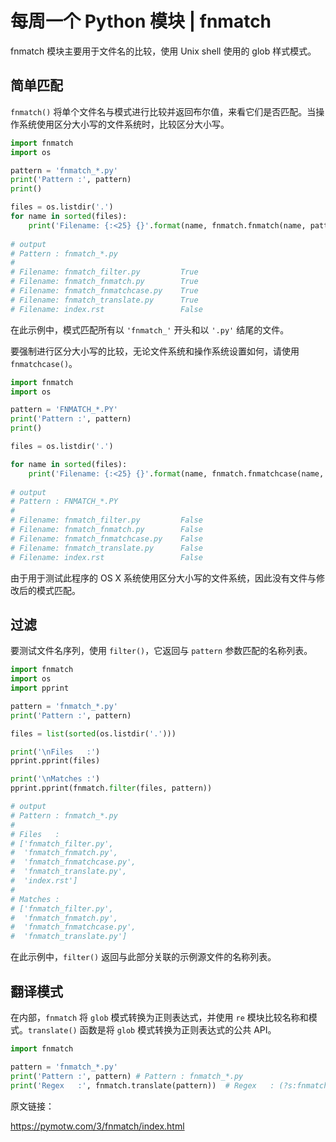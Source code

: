 # 每周一个 Python 模块 | fnmatch

fnmatch 模块主要用于文件名的比较，使用 Unix shell 使用的 glob 样式模式。

## 简单匹配

`fnmatch()` 将单个文件名与模式进行比较并返回布尔值，来看它们是否匹配。当操作系统使用区分大小写的文件系统时，比较区分大小写。

```python
import fnmatch
import os

pattern = 'fnmatch_*.py'
print('Pattern :', pattern)
print()

files = os.listdir('.')
for name in sorted(files):
    print('Filename: {:<25} {}'.format(name, fnmatch.fnmatch(name, pattern)))
    
# output
# Pattern : fnmatch_*.py
# 
# Filename: fnmatch_filter.py         True
# Filename: fnmatch_fnmatch.py        True
# Filename: fnmatch_fnmatchcase.py    True
# Filename: fnmatch_translate.py      True
# Filename: index.rst                 False
```

在此示例中，模式匹配所有以 `'fnmatch_'` 开头和以 `'.py'` 结尾的文件。

要强制进行区分大小写的比较，无论文件系统和操作系统设置如何，请使用 `fnmatchcase()`。

```python
import fnmatch
import os

pattern = 'FNMATCH_*.PY'
print('Pattern :', pattern)
print()

files = os.listdir('.')

for name in sorted(files):
    print('Filename: {:<25} {}'.format(name, fnmatch.fnmatchcase(name, pattern)))
    
# output
# Pattern : FNMATCH_*.PY
# 
# Filename: fnmatch_filter.py         False
# Filename: fnmatch_fnmatch.py        False
# Filename: fnmatch_fnmatchcase.py    False
# Filename: fnmatch_translate.py      False
# Filename: index.rst                 False
```

由于用于测试此程序的 OS X 系统使用区分大小写的文件系统，因此没有文件与修改后的模式匹配。

## 过滤

要测试文件名序列，使用 `filter()`，它返回与 `pattern` 参数匹配的名称列表。

```python
import fnmatch
import os
import pprint

pattern = 'fnmatch_*.py'
print('Pattern :', pattern)

files = list(sorted(os.listdir('.')))

print('\nFiles   :')
pprint.pprint(files)

print('\nMatches :')
pprint.pprint(fnmatch.filter(files, pattern))

# output
# Pattern : fnmatch_*.py
# 
# Files   :
# ['fnmatch_filter.py',
#  'fnmatch_fnmatch.py',
#  'fnmatch_fnmatchcase.py',
#  'fnmatch_translate.py',
#  'index.rst']
# 
# Matches :
# ['fnmatch_filter.py',
#  'fnmatch_fnmatch.py',
#  'fnmatch_fnmatchcase.py',
#  'fnmatch_translate.py']
```

在此示例中，`filter()` 返回与此部分关联的示例源文件的名称列表。

## 翻译模式

在内部，`fnmatch` 将 `glob` 模式转换为正则表达式，并使用 `re` 模块比较名称和模式。`translate()` 函数是将 `glob` 模式转换为正则表达式的公共 API。

```python
import fnmatch

pattern = 'fnmatch_*.py'
print('Pattern :', pattern) # Pattern : fnmatch_*.py
print('Regex   :', fnmatch.translate(pattern))  # Regex   : (?s:fnmatch_.*\.py)\Z
``` 


原文链接：

https://pymotw.com/3/fnmatch/index.html